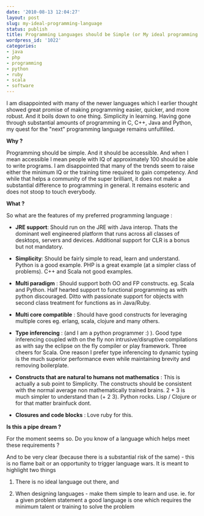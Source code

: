 ```yaml
---
date: '2010-08-13 12:04:27'
layout: post
slug: my-ideal-programming-language
status: publish
title: Programming Languages should be Simple (or My ideal programming language)
wordpress_id: '1022'
categories:
- java
- php
- programming
- python
- ruby
- scala
- software
---
```


I am disappointed with many of the newer languages which I earlier thought showed great promise of making programming easier, quicker, and more robust. And it boils down to one thing. Simplicity in learning. Having gone through substantial amounts of programming in C, C++, Java and Python, my quest for the "next" programming language remains unfulfilled. 

**Why ?**

Programming should be simple. And it should be accessible. And when I mean accessible I mean people with IQ of approximately 100 should be able to write programs. I am disappointed that many of the trends seem to raise either the minimum IQ or the training time required to gain competency. And while that helps a community of the super brilliant, it does not make a substantial difference to programming in general. It remains esoteric and does not stoop to touch everybody. 

**What ?**

So what are the features of my preferred programming language :




	
  * **JRE support**: Should run on the JRE with Java interop. Thats the dominant well engineered platform that runs across all classes of desktops, servers and devices. Additional support for CLR is a bonus but not mandatory.

	
  * **Simplicity**: Should be fairly simple to read, learn and understand. Python is a good example. PHP is a great example (at a simpler class of problems). C++ and Scala not good examples.

	
  * **Multi paradigm** : Should support both OO and FP constructs. eg. Scala and Python. Half hearted support to functional programming as with python discouraged. Ditto with passionate support for objects with second class treatment for functions as in Java/Ruby.

	
  * **Multi core compatible** : Should have good constructs for leveraging multiple cores eg. erlang, scala, clojure and many others.

	
  * **Type inferencing** : (and I am a python programmer :) ). Good type inferencing coupled with on the fly non intrusive/disruptive compilations as with say the eclipse on the fly compiler or play framework. Three cheers for Scala. One reason I prefer type inferencing to dynamic typing is the much superior performance even while maintaining brevity and removing boilerplate.

	
  * **Constructs that are natural to humans not mathematics** : This is actually a sub point to Simplicity. The constructs should be consistent with the normal average non mathematically trained brains. 2 + 3 is much simpler to understand than (+ 2 3). Python rocks. Lisp / Clojure or for that matter brainfuck dont.

	
  * **Closures and code blocks** : Love ruby for this.




**Is this a pipe dream ?**

For the moment seems so. Do you know of a language which helps meet these requirements ?

And to be very clear (because there is a substantial risk of the same) - this is no flame bait or an opportunity to trigger language wars. It is meant to highlight two things 




	
  1. There is no ideal language out there, and

	
  2. When designing languages - make them simple to learn and use. ie. for a given problem statement a good language is one which requires the minimum talent or training to solve the problem






